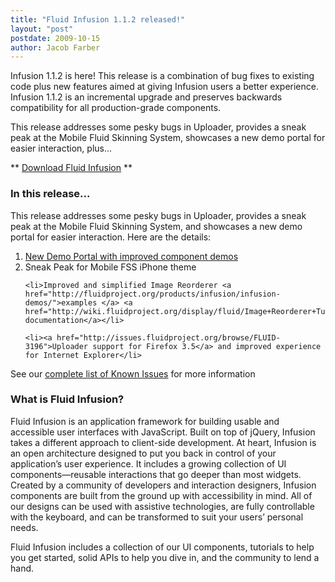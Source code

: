 ```yaml
---
title: "Fluid Infusion 1.1.2 released!"
layout: "post"
postdate: 2009-10-15
author: Jacob Farber
---
```

Infusion 1.1.2 is here! This release is a combination of bug fixes to existing code plus new features aimed at giving Infusion users a better experience. Infusion 1.1.2 is an incremental upgrade and preserves backwards compatibility for all production-grade components.

This release addresses some pesky bugs in Uploader, provides a sneak peak at the Mobile Fluid Skinning System, showcases a new demo portal for easier interaction, plus...

** [Download Fluid Infusion](https://github.com/fluid-project/infusion) **

<h3>In this release...</h3>

This release addresses some pesky bugs in Uploader, provides a sneak peak at the Mobile Fluid Skinning System, and showcases a new demo portal for easier interaction.  Here are the details:

<ol>

   <li><a href="http://build.fluidproject.org/infusion/demos/">New Demo Portal with improved component demos</a></li>

   <li>Sneak Peak for Mobile FSS iPhone theme</li>

    <li>Improved and simplified Image Reorderer <a href="http://fluidproject.org/products/infusion/infusion-demos/">examples </a> <a href="http://wiki.fluidproject.org/display/fluid/Image+Reorderer+Tutorial">and documentation</a></li>

    <li><a href="http://issues.fluidproject.org/browse/FLUID-3196">Uploader support for Firefox 3.5</a> and improved experience for Internet Explorer</li>

 </ol>

See our <a href="http://issues.fluidproject.org/secure/IssueNavigator.jspa?requestId=10272&tempMax=1000">complete list of Known Issues</a> for more information

<h3>What is Fluid Infusion?</h3>

Fluid Infusion is an application framework for building usable and accessible user interfaces with JavaScript. Built on top of jQuery, Infusion takes a different approach to client-side development. At heart, Infusion is an open architecture designed to put you back in control of your application’s user experience. It includes a growing collection of UI components—reusable interactions that go deeper than most widgets. Created by a community of developers and interaction designers, Infusion components are built from the ground up with accessibility in mind. All of our designs can be used with assistive technologies, are fully controllable with the keyboard, and can be transformed to suit your users’ personal needs.

Fluid Infusion includes a collection of our UI components, tutorials to help you get started, solid APIs to help you dive in, and the community to lend a hand.
